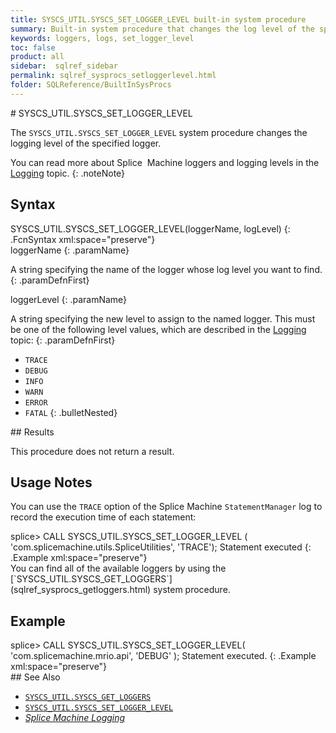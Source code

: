 ```yaml
---
title: SYSCS_UTIL.SYSCS_SET_LOGGER_LEVEL built-in system procedure
summary: Built-in system procedure that changes the log level of the specified logger.
keywords: loggers, logs, set_logger_level
toc: false
product: all
sidebar:  sqlref_sidebar
permalink: sqlref_sysprocs_setloggerlevel.html
folder: SQLReference/BuiltInSysProcs
---
```

<section>
<div class="TopicContent" data-swiftype-index="true" markdown="1">
# SYSCS_UTIL.SYSCS_SET_LOGGER_LEVEL

The `SYSCS_UTIL.SYSCS_SET_LOGGER_LEVEL` system procedure changes the
logging level of the specified logger.

You can read more about Splice  Machine loggers and logging levels in
the [Logging](developers_tuning_logging.html) topic.
{: .noteNote}

## Syntax

<div class="fcnWrapperWide" markdown="1">
    SYSCS_UTIL.SYSCS_SET_LOGGER_LEVEL(loggerName, logLevel)
{: .FcnSyntax xml:space="preserve"}

</div>
<div class="paramList" markdown="1">
loggerName
{: .paramName}

A string specifying the name of the logger whose log level you want to
find.
{: .paramDefnFirst}

loggerLevel
{: .paramName}

A string specifying the new level to assign to the named logger. This
must be one of the following level values, which are described in the
[Logging](developers_tuning_logging.html) topic:
{: .paramDefnFirst}

* `TRACE`
* `DEBUG`
* `INFO`
* `WARN`
* `ERROR`
* `FATAL`
{: .bulletNested}

</div>
## Results

This procedure does not return a result.

## Usage Notes

You can use the `TRACE` option of the Splice Machine `StatementManager`
log to record the execution time of each statement:

<div class="preWrapperWide" markdown="1">
    splice> CALL SYSCS_UTIL.SYSCS_SET_LOGGER_LEVEL ( 'com.splicemachine.utils.SpliceUtilities', 'TRACE');
    Statement executed
{: .Example xml:space="preserve"}

</div>
You can find all of the available loggers by using the
[`SYSCS_UTIL.SYSCS_GET_LOGGERS`](sqlref_sysprocs_getloggers.html) system
procedure.

## Example

<div class="preWrapperWide" markdown="1">
    splice> CALL SYSCS_UTIL.SYSCS_SET_LOGGER_LEVEL( 'com.splicemachine.mrio.api', 'DEBUG' );
    Statement executed.
{: .Example xml:space="preserve"}

</div>
## See Also

* [`SYSCS_UTIL.SYSCS_GET_LOGGERS`](sqlref_sysprocs_getloggers.html)
* [`SYSCS_UTIL.SYSCS_SET_LOGGER_LEVEL`](#)
* *[Splice Machine Logging](developers_tuning_logging.html)*

</div>
</section>
